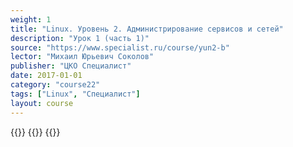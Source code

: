 ```yaml
---
weight: 1
title: "Linux. Уровень 2. Администрирование сервисов и сетей"
description: "Урок 1 (часть 1)"
source: "https://www.specialist.ru/course/yun2-b"
lector: "Михаил Юрьевич Соколов"
publisher: "ЦКО Специалист"
date: 2017-01-01
category: "course22"
tags: ["Linux", "Специалист"]
layout: course
---
```

{{<players>}}
    {{<protonvideo cca807bbf3a78d12a2a06262d4715af5>}}
{{</players>}}
